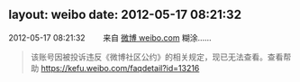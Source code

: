 layout: weibo
date: 2012-05-17 08:21:32
---
<meta name="referrer" content="no-referrer" />

2012-05-17 08:21:32  &nbsp;&nbsp;&nbsp;&nbsp;&nbsp;&nbsp; 来自 <a href="http://weibo.com/" rel="nofollow">微博 weibo.com</a>
糊涂……
>  该账号因被投诉违反《微博社区公约》的相关规定，现已无法查看。查看帮助 https://kefu.weibo.com/faqdetail?id=13216

